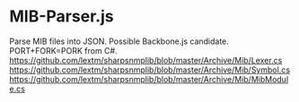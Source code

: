 MIB-Parser.js
=============

Parse MIB files into JSON. Possible Backbone.js candidate. PORT+FORK=PORK from C#.
https://github.com/lextm/sharpsnmplib/blob/master/Archive/Mib/Lexer.cs
https://github.com/lextm/sharpsnmplib/blob/master/Archive/Mib/Symbol.cs
https://github.com/lextm/sharpsnmplib/blob/master/Archive/Mib/MibModule.cs

